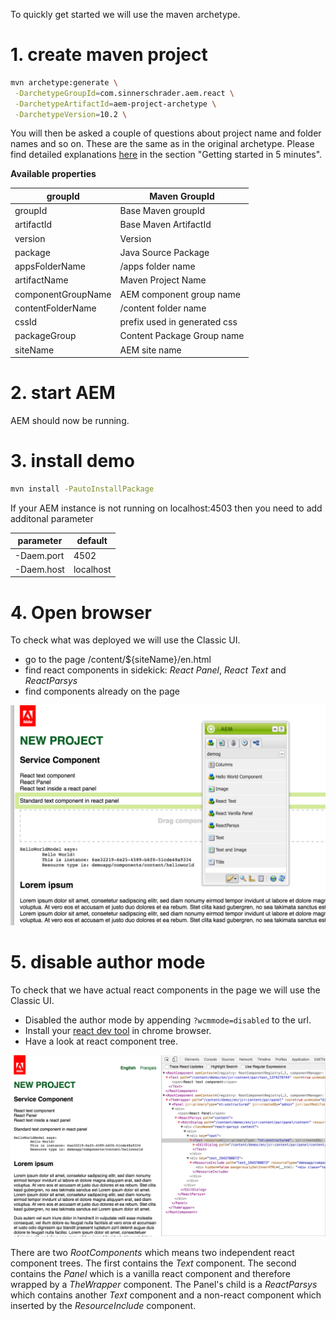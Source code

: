 To quickly get started we will use the maven archetype.

# 1. create maven project

 ````bash
 mvn archetype:generate \
  -DarchetypeGroupId=com.sinnerschrader.aem.react \
  -DarchetypeArtifactId=aem-project-archetype \
  -DarchetypeVersion=10.2 \
 ````

 You will then be asked a couple of questions about project name and folder names and so on.
 These are the same as in the original archetype. Please find detailed
 explanations [here](https://docs.adobe.com/docs/en/aem/6-0/develop/dev-tools/ht-projects-maven.html) in the section "Getting started in
 5 minutes".

__Available properties__

 groupId            | Maven GroupId
 -------------------|------------------------------
 groupId            | Base Maven groupId
 artifactId         | Base Maven ArtifactId
 version            | Version
 package            | Java Source Package
 appsFolderName     | /apps folder name
 artifactName       | Maven Project Name
 componentGroupName | AEM component group name
 contentFolderName  | /content folder name
 cssId              | prefix used in generated css
 packageGroup       | Content Package Group name
 siteName           | AEM site name




# 2. start AEM

 AEM should now be running.


# 3. install demo

 ````bash
 mvn install -PautoInstallPackage
 ````

If your AEM instance is not running on localhost:4503 then you need to add additonal parameter

parameter | default
---|---
-Daem.port | 4502
-Daem.host | localhost



# 4. Open browser

To check what was deployed we will use the Classic UI.

- go to the page /content/${siteName}/en.html
- find react components in sidekick: _React Panel_, _React Text_ and _ReactParsys_
- find components already on the page

![The page en.html with sidekick](page_sidekick.png)

# 5. disable author mode

To check that we have actual react components in the page we will use the Classic UI.


- Disabled the author mode by appending `?wcmmode=disabled` to the url.
- Install your [react dev tool](https://chrome.google.com/webstore/detail/react-developer-tools/fmkadmapgofadopljbjfkapdkoienihi) in
chrome browser.
- Have a look at react component tree.

![The page en.html with react dev tools](page_dev_tool.png)

There are two _RootComponents_ which means two independent react component trees.
The first contains the _Text_ component.
The second contains the _Panel_ which is a vanilla react component and therefore wrapped by a _TheWrapper_ component.
The Panel's child is a _ReactParsys_ which contains another _Text_ component and a non-react component which inserted by the
_ResourceInclude_ component.
